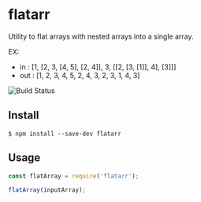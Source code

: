 # flatarr

Utility to flat arrays with nested arrays into a single array.

EX:
 * in  : [1, [2, 3, [4, 5], [2, 4]], 3, [[2, [3, [1]], 4], [3]]]
 * out : [1, 2, 3, 4, 5, 2, 4, 3, 2, 3, 1, 4, 3]
 
 ![Build Status](https://travis-ci.org/svitlanaiefremova/flatarr.svg?branch=master)

## Install

```shell
$ npm install --save-dev flatarr
```

## Usage

 ```js
 const flatArray = require('flatarr');

 flatArray(inputArray);
 ```

